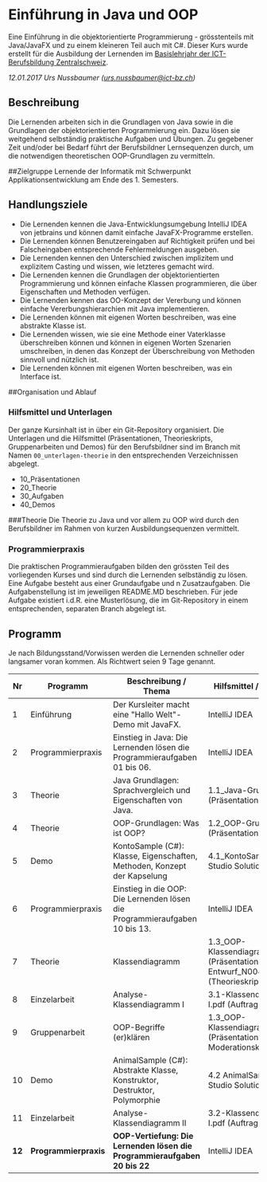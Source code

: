 # Einführung in Java und OOP
Eine Einführung in die objektorientierte Programmierung - grösstenteils mit Java/JavaFX und zu einem kleineren Teil auch mit C#.
Dieser Kurs wurde erstellt für die Ausbildung der Lernenden im [Basislehrjahr der ICT-Berufsbildung Zentralschweiz](http://www.041er-blj.ch).

_12.01.2017 Urs Nussbaumer (urs.nussbaumer@ict-bz.ch)_

## Beschreibung
Die Lernenden arbeiten sich in die Grundlagen von Java sowie in die Grundlagen der objektorientierten Programmierung ein. Dazu lösen sie weitgehend selbständig praktische Aufgaben und Übungen. Zu gegebener Zeit und/oder bei Bedarf führt der Berufsbildner Lernsequenzen durch, um die notwendigen theoretischen OOP-Grundlagen zu vermitteln.

##Zielgruppe
Lernende der Informatik mit Schwerpunkt Applikationsentwicklung am Ende des 1. Semesters.

## Handlungsziele
- Die Lernenden kennen die Java-Entwicklungsumgebung IntelliJ IDEA von jetbrains und können damit einfache JavaFX-Programme erstellen.
- Die Lernenden können Benutzereingaben auf Richtigkeit prüfen und bei Falscheingaben entsprechende Fehlermeldungen ausgeben.
- Die Lernenden kennen den Unterschied zwischen implizitem und explizitem Casting und wissen, wie letzteres gemacht wird.
- Die Lernenden kennen die Grundlagen der objektorientierten Programmierung und können einfache Klassen programmieren, die über Eigenschaften und Methoden verfügen.
- Die Lernenden kennen das OO-Konzept der Vererbung und können einfache Vererbungshierarchien mit Java implementieren.
- Die Lernenden können mit eigenen Worten beschreiben, was eine abstrakte Klasse ist.
- Die Lernenden wissen, wie sie eine Methode einer Vaterklasse überschreiben können und können in eigenen Worten Szenarien umschreiben, in denen das Konzept der Überschreibung von Methoden sinnvoll und nützlich ist.
- Die Lernenden können mit eigenen Worten beschreiben, was ein Interface ist.

##Organisation und Ablauf

### Hilfsmittel und Unterlagen
Der ganze Kursinhalt ist in über ein Git-Repository organisiert. Die Unterlagen und die Hilfsmittel (Präsentationen, Theorieskripts, Gruppenarbeiten und Demos) für den Berufsbildner  sind im Branch mit Namen `00_unterlagen-theorie` in den entsprechenden Verzeichnissen abgelegt.
- 10_Präsentationen
- 20_Theorie
- 30_Aufgaben
- 40_Demos

###Theorie
Die Theorie zu Java und vor allem zu OOP wird durch den Berufsbildner im Rahmen von kurzen Ausbildungsequenzen vermittelt.

### Programmierpraxis
Die praktischen Programmieraufgaben bilden den grössten Teil des vorliegenden Kurses und sind durch die Lernenden selbständig zu lösen. Eine Aufgabe besteht aus einer Grundaufgabe und n Zusatzaufgaben. Die Aufgabenstellung ist im jeweiligen README.MD beschrieben.
Für jede Aufgabe existiert i.d.R. eine Musterlösung, die im Git-Repository in einem entsprechenden, separaten Branch abgelegt ist.

##  Programm
Je nach Bildungsstand/Vorwissen werden die Lernenden schneller oder langsamer voran kommen. Als Richtwert seien 9 Tage genannt.

|Nr| Programm | Beschreibung / Thema | Hilfsmittel / Unterlagen
|--|----------|----------------------|--------------------------------
|1 | Einführung | Der Kursleiter macht eine "Hallo Welt"-Demo mit JavaFX.| IntelliJ IDEA
|2 | Programmierpraxis | Einstieg in Java: Die Lernenden lösen die Programmieraufgaben 01 bis 06. | IntelliJ IDEA
|3 | Theorie | Java Grundlagen: Sprachvergleich und Eigenschaften von Java. | 1.1_Java-Grundlagen.pdf (Präsentation)
|4 | Theorie | OOP-Grundlagen: Was ist OOP? | 1.2_OOP-Grundlagen.pdf (Präsentation)
|5 | Demo | KontoSample (C#): Klasse, Eigenschaften, Methoden, Konzept der Kapselung | 4.1_KontoSample (Visual Studio Solution)
|6 | Programmierpraxis | Einstieg in die OOP: Die Lernenden lösen die Programmieraufgaben 10 bis 13. | IntelliJ IDEA
|7 | Theorie | Klassendiagramm | 1.3_OOP-Klassendiagramm.pdf (Präsentation), 2.1_OO-Entwurf_N0046_M326.pdf (Theorieskript)
|8 | Einzelarbeit | Analyse-Klassendiagramm I |  3.1-Klassendiagramm-I.pdf (Auftrag)
|9 | Gruppenarbeit | OOP-Begriffe (er)klären | 1.3_OOP-Klassendiagramm.pdf (Präsentation), Moderationskarten
|10 | Demo | AnimalSample (C#): Abstrakte Klasse, Konstruktor, Destruktor, Polymorphie | 4.2 AnimalSample (Visual Studio Solution)
|11 | Einzelarbeit | Analyse-Klassendiagramm II |  3.2-Klassendiagramm-I.pdf (Auftrag)
|**12** | **Programmierpraxis** | **OOP-Vertiefung: Die Lernenden lösen die Programmieraufgaben 20 bis 22** | IntelliJ IDEA


